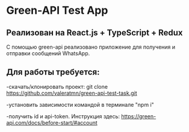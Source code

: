 # Green-API Test App

## Реализован на React.js + TypeScript + Redux

С помощью green-api реализовано приложение для получения и отправки сообщений WhatsApp.

## Для работы требуется:

-скачать/клонировать проект:
git clone https://github.com/valeratmn/green-api-test-task.git

-установить зависимости командой в терминале "npm i" 

-получить id и api-token.
Инструкция здесь: https://green-api.com/docs/before-start/#account
